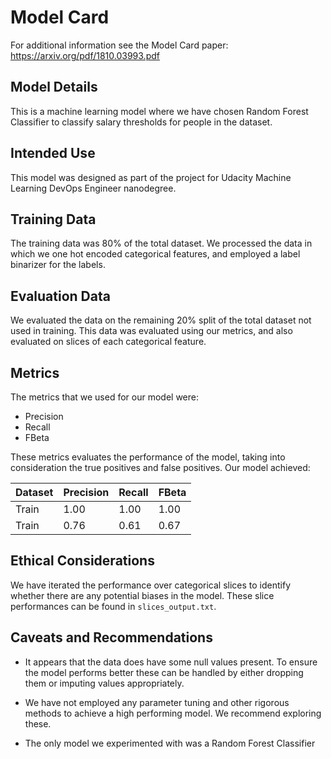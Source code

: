 # Model Card

For additional information see the Model Card paper: https://arxiv.org/pdf/1810.03993.pdf

## Model Details
This is a machine learning model where we have chosen Random Forest Classifier to classify salary thresholds for people in the dataset.

## Intended Use
This model was designed as part of the project for Udacity Machine Learning DevOps Engineer nanodegree.

## Training Data
The training data was 80% of the total dataset. We processed the data in which we one hot encoded categorical features, and employed a label binarizer for the labels.

## Evaluation Data
We evaluated the data on the remaining 20% split of the total dataset not used in training. This data was evaluated using our metrics, and also evaluated on slices of each categorical feature.

## Metrics
The metrics that we used for our model were:
* Precision
* Recall
* FBeta


These metrics evaluates the performance of the model, taking into consideration the true positives and false positives.
Our model achieved:

| Dataset | Precision | Recall | FBeta |
|---------|-----------|--------|-------|
| Train   | 1.00       | 1.00    | 1.00   |
| Train   | 0.76     | 0.61  | 0.67 |


## Ethical Considerations
We have iterated the performance over categorical slices to identify whether there are any potential biases in the model. These slice performances can be found in ```slices_output.txt```.

## Caveats and Recommendations

* It appears that the data does have some null values present. To ensure the model performs better these can be handled by either dropping them or imputing values appropriately.

* We have not employed any parameter tuning and other rigorous methods to achieve a high performing model. We recommend exploring these.

* The only model we experimented with was a Random Forest Classifier

